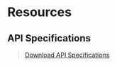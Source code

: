 # Resources

## API Specifications

<!-- theme: info -->  
> [Download API Specifications](https://github.com/Fiserv/banking-hub/files/15398141/esf-service-swagger-release-11.0.0.2024.2.zip)


<!--

DNA 1 March 24 -- https://github.com/Fiserv/banking-hub/files/14447763/EFX.Collection_DNA.zip

[Banking Hub - Finxact - Trial Plan Postman Collection.zip](https://github.com/Fiserv/banking-hub/files/12461848/Banking.Hub.-.Finxact.-.Trial.Plan.Postman.Collection.zip)

FNX postman old:   https://github.com/Fiserv/banking-hub/files/12359747/Banking.Hub.-.Finxact.-.Trial.Plan.Postman.Collection.zip
## API Specifications

  [![downoad-icon-BH]][BH]  

## Postman Collection

  [![downoad-icon-PRM]][PRM]      [![downoad-icon-SIG]][SIG]  


[downoad-icon-PRM]: https://github.com/Fiserv/banking-hub/assets/81968767/934da291-c743-41cb-9325-16cf2c8d7bda
[PRM]: https://github.com/Fiserv/banking-hub/files/11728540/Banking.Hub.-.Premier.-.Trial.Plan.Postman.Collection.zip


[downoad-icon-SIG]: https://github.com/Fiserv/banking-hub/assets/81968767/b4c09878-6e73-4e9e-9171-74bcd3e4f8b6
[SIG]: https://github.com/Fiserv/banking-hub/files/11710490/Banking.Hub.-.Signature.-.Trial.Plan.Postman.Collection.zip


[downoad-icon-BH]: https://github.com/Fiserv/banking-hub/assets/81968767/4c31d642-7574-413e-b02e-32f7ad1ae504
[BH]: https://github.com/Fiserv/banking-hub/files/11222397/esf-service-swagger-release-11.0.0.2023.1.zip

-->
